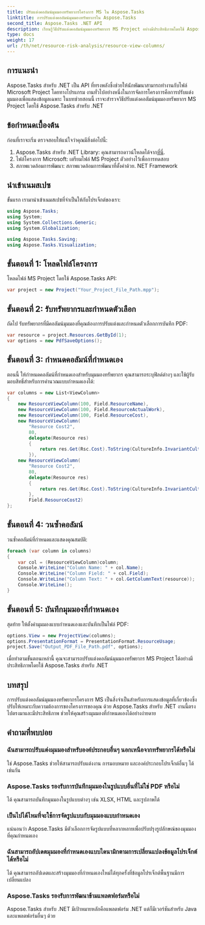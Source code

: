 ```yaml
---
title: ปรับแต่งคอลัมน์มุมมองทรัพยากรโครงการ MS ใน Aspose.Tasks
linktitle: การปรับแต่งคอลัมน์มุมมองทรัพยากรใน Aspose.Tasks
second_title: Aspose.Tasks .NET API
description: เรียนรู้วิธีปรับแต่งคอลัมน์มุมมองทรัพยากร MS Project อย่างมีประสิทธิภาพโดยใช้ Aspose.Tasks สำหรับ .NET สร้างมุมมองที่ปรับแต่งเพื่อการจัดการโครงการที่ดีขึ้น
type: docs
weight: 17
url: /th/net/resource-risk-analysis/resource-view-columns/
---
```

## การแนะนำ
Aspose.Tasks สำหรับ .NET เป็น API ที่ทรงพลังซึ่งช่วยให้นักพัฒนาสามารถทำงานกับไฟล์ Microsoft Project โดยทางโปรแกรม งานทั่วไปอย่างหนึ่งในการจัดการโครงการคือการปรับแต่งมุมมองเพื่อแสดงข้อมูลเฉพาะ ในบทช่วยสอนนี้ เราจะสำรวจวิธีปรับแต่งคอลัมน์มุมมองทรัพยากร MS Project โดยใช้ Aspose.Tasks สำหรับ .NET
## ข้อกำหนดเบื้องต้น
ก่อนที่เราจะเริ่ม ตรวจสอบให้แน่ใจว่าคุณมีสิ่งต่อไปนี้:
1.  Aspose.Tasks สำหรับ .NET Library: คุณสามารถดาวน์โหลดได้จาก[ที่นี่](https://releases.aspose.com/tasks/net/).
2. ไฟล์โครงการ Microsoft: เตรียมไฟล์ MS Project ตัวอย่างไว้เพื่อการทดสอบ
3. สภาพแวดล้อมการพัฒนา: สภาพแวดล้อมการพัฒนาที่ตั้งค่าด้วย. NET Framework
## นำเข้าเนมสเปซ
ขั้นแรก เรามานำเข้าเนมสเปซที่จำเป็นให้กับโปรเจ็กต์ของเรา:
```csharp
using Aspose.Tasks;
using System;
using System.Collections.Generic;
using System.Globalization;

using Aspose.Tasks.Saving;
using Aspose.Tasks.Visualization;
```
## ขั้นตอนที่ 1: โหลดไฟล์โครงการ
โหลดไฟล์ MS Project โดยใช้ Aspose.Tasks API:
```csharp
var project = new Project("Your_Project_File_Path.mpp");
```
## ขั้นตอนที่ 2: รับทรัพยากรและกำหนดตัวเลือก
ถัดไป รับทรัพยากรที่มีคอลัมน์มุมมองที่คุณต้องการปรับแต่งและกำหนดตัวเลือกการบันทึก PDF:
```csharp
var resource = project.Resources.GetById(1);
var options = new PdfSaveOptions();
```
## ขั้นตอนที่ 3: กำหนดคอลัมน์ที่กำหนดเอง
ตอนนี้ ให้กำหนดคอลัมน์ที่กำหนดเองสำหรับมุมมองทรัพยากร คุณสามารถระบุฟิลด์ต่างๆ และใช้ผู้รับมอบสิทธิ์สำหรับการคำนวณแบบกำหนดเองได้:
```csharp
var columns = new List<ViewColumn>
{
    new ResourceViewColumn(100, Field.ResourceName),
    new ResourceViewColumn(100, Field.ResourceActualWork),
    new ResourceViewColumn(100, Field.ResourceCost),
    new ResourceViewColumn(
        "Resource Cost2", 
        80,
        delegate(Resource res)
        {
            return res.Get(Rsc.Cost).ToString(CultureInfo.InvariantCulture);
        }),
    new ResourceViewColumn(
        "Resource Cost2", 
        80,
        delegate(Resource res)
        {
            return res.Get(Rsc.Cost).ToString(CultureInfo.InvariantCulture);
        }, 
        Field.ResourceCost2)
};
```
## ขั้นตอนที่ 4: วนซ้ำคอลัมน์
วนซ้ำคอลัมน์ที่กำหนดและแสดงคุณสมบัติ:
```csharp
foreach (var column in columns)
{
    var col = (ResourceViewColumn)column;
    Console.WriteLine("Column Name: " + col.Name);
    Console.WriteLine("Column Field: " + col.Field);
    Console.WriteLine("Column Text: " + col.GetColumnText(resource));
    Console.WriteLine();
}
```
## ขั้นตอนที่ 5: บันทึกมุมมองที่กำหนดเอง
สุดท้าย ให้ตั้งค่ามุมมองแบบกำหนดเองและบันทึกเป็นไฟล์ PDF:
```csharp
options.View = new ProjectView(columns);
options.PresentationFormat = PresentationFormat.ResourceUsage;
project.Save("Output_PDF_File_Path.pdf", options);
```
เมื่อทำตามขั้นตอนเหล่านี้ คุณจะสามารถปรับแต่งคอลัมน์มุมมองทรัพยากร MS Project ได้อย่างมีประสิทธิภาพโดยใช้ Aspose.Tasks สำหรับ .NET
## บทสรุป
การปรับแต่งคอลัมน์มุมมองทรัพยากรโครงการ MS เป็นสิ่งจำเป็นสำหรับการแสดงข้อมูลที่เกี่ยวข้องซึ่งปรับให้เหมาะกับความต้องการของโครงการของคุณ ด้วย Aspose.Tasks สำหรับ .NET งานนี้ตรงไปตรงมาและมีประสิทธิภาพ ช่วยให้คุณสร้างมุมมองที่กำหนดเองได้อย่างง่ายดาย
## คำถามที่พบบ่อย
### ฉันสามารถปรับแต่งมุมมองสำหรับองค์ประกอบอื่นๆ นอกเหนือจากทรัพยากรได้หรือไม่
ใช่ Aspose.Tasks ช่วยให้สามารถปรับแต่งงาน การมอบหมาย และองค์ประกอบโปรเจ็กต์อื่นๆ ได้เช่นกัน
### Aspose.Tasks รองรับการบันทึกมุมมองในรูปแบบอื่นที่ไม่ใช่ PDF หรือไม่
ได้ คุณสามารถบันทึกมุมมองในรูปแบบต่างๆ เช่น XLSX, HTML และรูปภาพได้
### เป็นไปได้ไหมที่จะใช้การจัดรูปแบบกับมุมมองแบบกำหนดเอง
แน่นอนว่า Aspose.Tasks มีตัวเลือกการจัดรูปแบบที่หลากหลายเพื่อปรับปรุงรูปลักษณ์ของมุมมองที่คุณกำหนดเอง
### ฉันสามารถอัปเดตมุมมองที่กำหนดเองแบบไดนามิกตามการเปลี่ยนแปลงข้อมูลโปรเจ็กต์ได้หรือไม่
ได้ คุณสามารถอัปเดตและสร้างมุมมองที่กำหนดเองใหม่ได้ทุกครั้งที่ข้อมูลโปรเจ็กต์พื้นฐานมีการเปลี่ยนแปลง
### Aspose.Tasks รองรับการพัฒนาข้ามแพลตฟอร์มหรือไม่
Aspose.Tasks สำหรับ .NET มีเป้าหมายหลักคือแพลตฟอร์ม .NET แต่ก็มีเวอร์ชันสำหรับ Java และแพลตฟอร์มอื่นๆ ด้วย